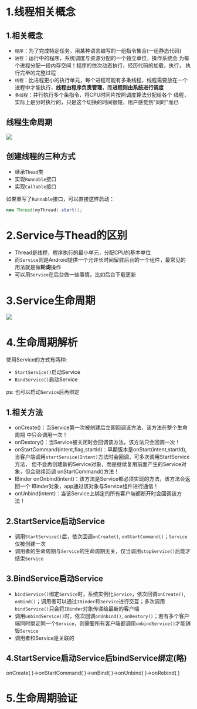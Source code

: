 ###  ###

# 1.线程相关概念 #

## 1.相关概念 ##

- `程序`：为了完成特定任务，用某种语言编写的一组指令集合(一组静态代码)
- `进程`：运行中的程序，系统调度与资源分配的一个独立单位，操作系统会 为每个进程分配一段内存空间！程序的依次动态执行，经历代码的加载，执行， 执行完毕的完整过程
- `线程`：比进程更小的执行单元，每个进程可能有多条线程，线程需要放在一个 进程中才能执行，**线程由程序负责管理**，而**进程则由系统进行调度**
- `多线程`：并行执行多个条指令，将CPU时间片按照调度算法分配给各个 线程，实际上是分时执行的，只是这个切换的时间很短，用户感觉到"同时"而已

## 线程生命周期 ##

![](https://www.runoob.com/wp-content/uploads/2015/08/21242330.png)

## 创建线程的三种方式 ##

- 继承`Thead`类
- 实现`Runnable`接口
- 实现`Callable`接口

如果重写了`Runnable`接口，可以直接这样启动：

```java
new Thread(myThread).start();
```

# 2.Service与Thead的区别 #

- Thread是线程，程序执行的最小单元，分配CPU的基本单位
- 而`Service`则是Android提供一个允许长时间留驻后台的一个组件，最常见的 用法就是做**轮询**操作
- 可以用`Service`在后台做一些事情，比如后台下载更新

# 3.Service生命周期 #

![](https://www.runoob.com/wp-content/uploads/2015/08/11165797.jpg)

# 4.生命周期解析 #

使用Service的方式有两种:

- `StartService()`启动Service
- `BindService()`启动Service

ps: 也可以启动`Service`后再绑定

## 1.相关方法 ##

- onCreate()：当Service第一次被创建后立即回调该方法，该方法在整个生命周期 中只会调用一次！
- onDestory()：当Service被关闭时会回调该方法，该方法只会回调一次！
- onStartCommand(intent,flag,startId)：早期版本是onStart(intent,startId), 当客户端调用`startService(Intent)`方法时会回调，可多次调用StartService方法， 但不会再创建新的Service对象，而是继续复用前面产生的Service对象，但会继续回调 onStartCommand()方法！
- IBinder onOnbind(intent)：该方法是Service都必须实现的方法，该方法会返回一个 IBinder对象，app通过该对象与Service组件进行通信！
- onUnbind(intent)：当该Service上绑定的所有客户端都断开时会回调该方法！

## 2.StartService启动Service ##

- 调用`StartService()`后，依次回调`onCreate()`, `onStartCommand()`；`Service`仅被创建一次
- 调用者的生命周期与`Service`的生命周期无关，仅当调用`stopService()`后能才结束`Service`

## 3.BindService启动Service ##

- `bindService()`绑定`Service`时，系统实例化`Service`，依次回调`onCreate()`, `onBind()`；调用者可以通过`IBinder`和`Service`进行交互；多次调用`bindService()`只会将`IBinder`对象传递给最新的客户端
- 调用`unbindService()`时，依次回调`onUnbind()`, `onDestory()`；若有多个客户端同时绑定同一个`Service`，则需要所有客户端都调用`unbindService()`才能销毁`Service`
- 调用者和Service是关联的

## 4.StartService启动Service后bindService绑定(略) ##

onCreate( )->onStartCommand( )->onBind( )->onUnbind( )->onRebind( )

# 5.生命周期验证 #

